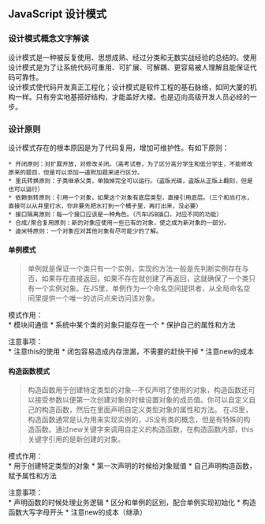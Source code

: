 ## JavaScript 设计模式

### 设计模式概念文字解读

设计模式是一种被反复使用、思想成熟、经过分类和无数实战经验的总结的。使用设计模式是为了让系统代码可重用、可扩展、可解耦、更容易被人理解且能保证代码可靠性。  
设计模式使代码开发真正工程化；设计模式是软件工程的基石脉络，如同大厦的机构一样。只有夯实地基搭好结构，才能盖好大楼。也是迈向高级开发人员必经的一步。  

### 设计原则

设计模式存在的根本原因是为了代码复用，增加可维护性。有如下原则：  

    * 开闭原则：对扩展开放，对修改关闭。（高考试卷，为了区分高分学生和低分学生，不能修改原来的题目，但是可以添加一道附加题来进行区分。  
    * 里氏转换原则：子类继承父类，单独掉完全可以运行。（盗版光碟，盗版从正版上翻刻，但是也可以运行）
    * 依赖倒转原则：引用一个对象，如果这个对象有底层类型，直接引用底层。（三个和尚打水，直接可以从井里打水，你非要先把水打到一个桶子里，再打出来，没必要）
    * 接口隔离原则：每一个接口应该是一种角色。（汽车USB插口，对应不同的功能）
    * 合成/聚合复用原则：新的对象应使用一些已有的对象，使之成为新对象的一部分。
    * 迪米特原则：一个对象应对其他对象有尽可能少的了解。  


#### 单例模式  
>单例就是保证一个类只有一个实例，实现的方法一般是先判断实例存在与否，如果存在直接返回，如果不存在就创建了再返回，这就确保了一个类只有一个实例对象。在JS里，单例作为一个命名空间提供者，从全局命名空间里提供一个唯一的访问点来访问该对象。

模式作用：  
    * 模块间通信
    * 系统中某个类的对象只能存在一个
    * 保护自己的属性和方法

注意事项：  
    * 注意this的使用
    * 闭包容易造成内存泄漏，不需要的赶快干掉
    * 注意new的成本  

#### 构造函数模式  
>构造函数用于创建特定类型的对象--不仅声明了使用的对象，构造函数还可以接受参数以便第一次创建对象的时候设置对象的成员值。你可以自定义自己的构造函数，然后在里面声明自定义类型对象的属性和方法。
>在JS里，构造函数通常是认为用来实现实例的，JS没有类的概念，但是有特殊的构造函数。通过new关键字来调用自定义的构造函数，在构造函数内部，this关键字引用的是新创建的对象。  

模式作用：  
    * 用于创建特定类型的对象
    * 第一次声明的时候给对象赋值
    * 自己声明构造函数，赋予属性和方法

注意事项：  
    * 声明函数的时候处理业务逻辑
    * 区分和单例的区别，配合单例实现初始化
    * 构造函数大写字母开头
    * 注意new的成本（继承）  
